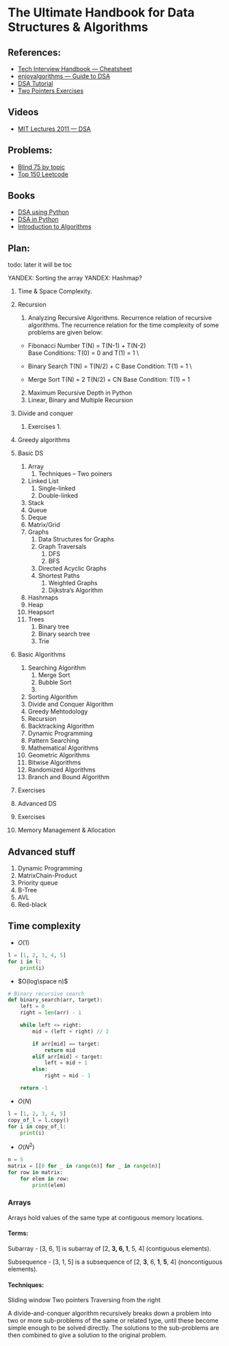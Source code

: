 # The Ultimate Handbook for Data Structures & Algorithms

## References:
* [Tech Interview Handbook — Cheatsheet](https://www.techinterviewhandbook.org/algorithms/study-cheatsheet/)
* [enjoyalgorithms — Guide to DSA](https://enjoyalgorithms.com/blog/step-by-step-guidance-to-master-data-structure-and-algorithms-for-coding-interview)
* [DSA Tutorial](https://www.geeksforgeeks.org/learn-data-structures-and-algorithms-dsa-tutorial/)
* [Two Pointers Exercises](https://towardsdatascience.com/two-pointer-approach-python-code-f3986b602640)

## Videos
* [MIT Lectures 2011 — DSA](https://ocw.mit.edu/courses/6-006-introduction-to-algorithms-fall-2011/video_galleries/lecture-videos/)
<!-- https://www.coursera.org/learn/algorithms-part1
https://www.coursera.org/learn/algorithms-part2
https://www.educative.io/courses/coderust-hacking-the-coding-interview
https://www.coursera.org/specializations/algorithms?irclickid=WRcwHl22gxyPT1IyXUS9p1tJUkFzh42c1XRG3U0&irgwc=1&utm_medium=partners&utm_source=impact&utm_campaign=3259109&utm_content=b2c -->

## Problems:
* [Blind 75 by topic](https://www.teamblind.com/post/New-Year-Gift---Curated-List-of-Top-75-LeetCode-Questions-to-Save-Your-Time-OaM1orEU)
* [Top 150 Leetcode](https://leetcode.com/studyplan/top-interview-150/)

## Books
* [DSA using Python](https://runestone.academy/ns/books/published/pythonds/index.html)
* [DSA in Python](./books/Michael%20T.%20Goodrich,%20Roberto%20Tamassia,%20Michael%20H.%20Goldwasser%20-%20Data%20Structures%20and%20Algorithms%20in%20Python-Wiley%20(2013).pdf)
* [Introduction to Algorithms](./books/Thomas%20H.%20Cormen,%20Charles%20E.%20Leiserson,%20Ronald%20L.%20Rivest,%20Clifford%20Stein%20-%20Introduction%20to%20Algorithms-The%20MIT%20Press%20(2022).pdf)


## Plan:
todo: later it will be toc

YANDEX: Sorting the array
YANDEX: Hashmap?

1. Time & Space Complexity.
2. Recursion
   1. Analyzing Recursive Algorithms.
   Recurrence relation of recursive algorithms. 
   The recurrence relation for the time complexity of some problems are given below:

   * Fibonacci Number
   T(N) = T(N-1) + T(N-2) </br>
   Base Conditions: T(0) = 0 and T(1) = 1 \\

   * Binary Search
   T(N) = T(N/2) + C 
   Base Condition: T(1) = 1 \\

   * Merge Sort
   T(N) = 2 T(N/2) + CN
   Base Condition: T(1) = 1

   2. Maximum Recursive Depth in Python
   3. Linear, Binary and Multiple Recursion
3. Divide and conquer
   1. Exercises
      1. 
4. Greedy algorithms
5. Basic DS
   1. Array
      1. Techniques – Two poiners
   2. Linked List
      1. Single-linked
      2. Double-linked
   3. Stack
   4. Queue
   5. Deque
   6. Matrix/Grid
   7. Graphs
      1. Data Structures for Graphs
      2. Graph Traversals
         1. DFS
         2. BFS
      3. Directed Acyclic Graphs
      4. Shortest Paths
         1. Weighted Graphs
         2. Dijkstra’s Algorithm
   8. Hashmaps
   9.  Heap
      1.  Heapsort
   10. Trees
       1.  Binary tree
       2.  Binary search tree
       3.  Trie

6. Basic Algorithms
   1. Searching Algorithm
      1. Merge Sort
      2. Bubble Sort
      3. 
   2. Sorting Algorithm
   3. Divide and Conquer Algorithm
   4. Greedy Mehtodology
   5. Recursion
   6. Backtracking Algorithm
   7. Dynamic Programming
   8. Pattern Searching
   9.  Mathematical Algorithms
   10. Geometric Algorithms
   11. Bitwise Algorithms
   12. Randomized Algorithms
   13. Branch and Bound Algorithm
7. Exercises
8. Advanced DS
9.  Exercises
10. Memory Management & Allocation


## Advanced stuff
1.  Dynamic Programming
   1.  MatrixChain-Product
2.  Priority queue
3.  B-Tree
4.  AVL
5.  Red-black


## Time complexity
* $O(1)$
```python
l = [1, 2, 3, 4, 5]
for i in l:
    print(i)
```
* $O(log\space n)$
```python
# Binary recursive search
def binary_search(arr, target):
    left = 0
    right = len(arr) - 1

    while left <= right:
        mid = (left + right) // 2

        if arr[mid] == target:
            return mid
        elif arr[mid] < target:
            left = mid + 1
        else:
            right = mid - 1

    return -1
```
* $O(N)$
```python
l = [1, 2, 3, 4, 5]
copy_of_l = l.copy()
for i in copy_of_l:
    print(i)
```
* $O(N^2)$
```python
n = 5
matrix = [[0 for _ in range(n)] for _ in range(n)]
for row in matrix:
    for elem in row:
        print(elem)
```

### Arrays

Arrays hold values of the same type at contiguous memory locations.

#### Terms:

Subarray - [3, 6, 1] is subarray of [2, **3, 6, 1**, 5, 4] (contiguous elements). 

Subsequence - [3, 1, 5] is a subsequence of [2, **3**, 6, **1**, **5**, 4] (noncontiguous elements).

#### Techniques:
Sliding window
Two pointers
Traversing from the right


A divide-and-conquer algorithm recursively breaks down a problem into two or more sub-problems of the same or related type, until these become simple enough to be solved directly. The solutions to the sub-problems are then combined to give a solution to the original problem.